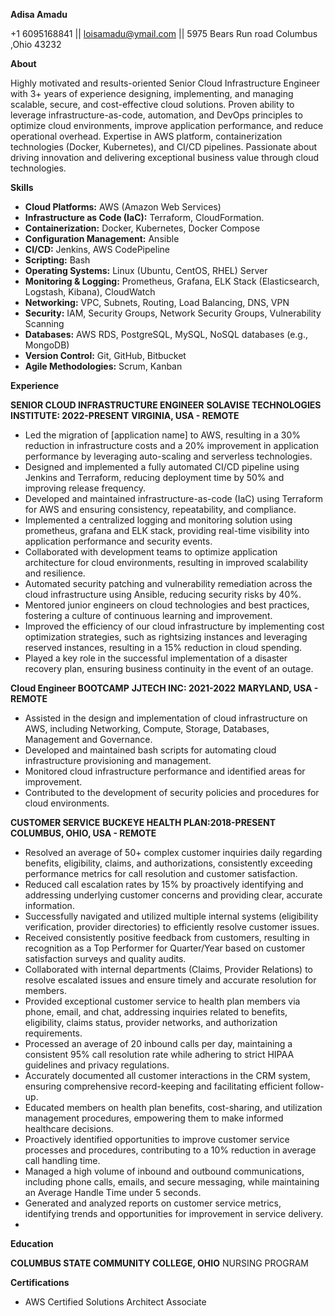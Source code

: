**Adisa Amadu**

+1 6095168841 || loisamadu@ymail.com || 5975 Bears Run road  Columbus ,Ohio 43232 


**About**

Highly motivated and results-oriented Senior Cloud Infrastructure Engineer with 3+ years of experience designing, implementing, and managing scalable, secure, and cost-effective cloud solutions. Proven ability to leverage infrastructure-as-code, automation, and DevOps principles to optimize cloud environments, improve application performance, and reduce operational overhead. Expertise in AWS platform, containerization technologies (Docker, Kubernetes), and CI/CD pipelines. Passionate about driving innovation and delivering exceptional business value through cloud technologies.

**Skills**

*   **Cloud Platforms:** AWS (Amazon Web Services)
*   **Infrastructure as Code (IaC):** Terraform, CloudFormation.
*   **Containerization:** Docker, Kubernetes, Docker Compose
*   **Configuration Management:** Ansible
*   **CI/CD:** Jenkins, AWS CodePipeline
*   **Scripting:** Bash
*   **Operating Systems:** Linux (Ubuntu, CentOS, RHEL) Server
*   **Monitoring & Logging:** Prometheus, Grafana, ELK Stack (Elasticsearch, Logstash, Kibana), CloudWatch
*   **Networking:** VPC, Subnets, Routing, Load Balancing, DNS, VPN
*   **Security:** IAM, Security Groups, Network Security Groups, Vulnerability Scanning
*   **Databases:** AWS RDS, PostgreSQL, MySQL, NoSQL databases (e.g., MongoDB)
*   **Version Control:** Git, GitHub, Bitbucket
*   **Agile Methodologies:** Scrum, Kanban

**Experience**

**SENIOR CLOUD INFRASTRUCTURE ENGINEER**
**SOLAVISE TECHNOLOGIES INSTITUTE: 2022-PRESENT**
**VIRGINIA, USA - REMOTE** 

*   Led the migration of [application name] to AWS, resulting in a 30% reduction in infrastructure costs and a 20% improvement in application performance by leveraging auto-scaling and serverless technologies.
*   Designed and implemented a fully automated CI/CD pipeline using Jenkins and Terraform, reducing deployment time by 50% and improving release frequency.
*   Developed and maintained infrastructure-as-code (IaC) using Terraform for AWS and ensuring consistency, repeatability, and compliance.
*   Implemented a centralized logging and monitoring solution using prometheus, grafana and ELK stack, providing real-time visibility into application performance and security events.
*   Collaborated with development teams to optimize application architecture for cloud environments, resulting in improved scalability and resilience.
*   Automated security patching and vulnerability remediation across the cloud infrastructure using Ansible, reducing security risks by 40%.
*   Mentored junior engineers on cloud technologies and best practices, fostering a culture of continuous learning and improvement.
*   Improved the efficiency of our cloud infrastructure by implementing cost optimization strategies, such as rightsizing instances and leveraging reserved instances, resulting in a 15% reduction in cloud spending.
*   Played a key role in the successful implementation of a disaster recovery plan, ensuring business continuity in the event of an outage.


**Cloud Engineer BOOTCAMP**
**JJTECH INC: 2021-2022**
**MARYLAND, USA - REMOTE**

*   Assisted in the design and implementation of cloud infrastructure on AWS, including Networking, Compute, Storage, Databases, Management and Governance.
*   Developed and maintained bash scripts for automating cloud infrastructure provisioning and management.
*   Monitored cloud infrastructure performance and identified areas for improvement.
*   Contributed to the development of security policies and procedures for cloud environments.

**CUSTOMER SERVICE**
**BUCKEYE HEALTH PLAN:2018-PRESENT**
**COLUMBUS, OHIO, USA - REMOTE**

*   Resolved an average of 50+ complex customer inquiries daily regarding benefits, eligibility, claims, and authorizations, consistently exceeding performance metrics for call resolution and customer satisfaction.
*   Reduced call escalation rates by 15% by proactively identifying and addressing underlying customer concerns and providing clear, accurate information.
*   Successfully navigated and utilized multiple internal systems (eligibility verification, provider directories) to efficiently resolve customer issues.
*   Received consistently positive feedback from customers, resulting in recognition as a Top Performer for Quarter/Year based on customer satisfaction surveys and quality audits.
*   Collaborated with internal departments (Claims, Provider Relations) to resolve escalated issues and ensure timely and accurate resolution for members.
*   Provided exceptional customer service to health plan members via phone, email, and chat, addressing inquiries related to benefits, eligibility, claims status, provider networks, and authorization requirements.
*   Processed an average of 20 inbound calls per day, maintaining a consistent 95% call resolution rate while adhering to strict HIPAA guidelines and privacy regulations.
*   Accurately documented all customer interactions in the CRM system, ensuring comprehensive record-keeping and facilitating efficient follow-up.
*   Educated members on health plan benefits, cost-sharing, and utilization management procedures, empowering them to make informed healthcare decisions.
*   Proactively identified opportunities to improve customer service processes and procedures, contributing to a 10% reduction in average call handling time.
*   Managed a high volume of inbound and outbound communications, including phone calls, emails, and secure messaging, while maintaining an Average Handle Time under 5 seconds.
*   Generated and analyzed reports on customer service metrics, identifying trends and opportunities for improvement in service delivery.
*   


**Education**

**COLUMBUS STATE COMMUNITY COLLEGE, OHIO** NURSING PROGRAM

**Certifications**

*   AWS Certified Solutions Architect Associate
